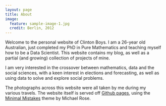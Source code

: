 ```yaml
---
layout: page
title: About
image:
  feature: sample-image-1.jpg
  credit: Berlin, 2012
---
```

Welcome to the personal website of Clinton Boys. I am a 26-year old Australian, just completed my PhD in Pure Mathematics and teaching myself how to be a Data Scientist. This website contains my blog, as well as a partial (and growing) collection of projects of mine.

I am very interested in the crossover between mathematics, data and the social sciences, with a keen interest in elections and forecasting, as well as using data to solve and explore social problems.

The photographs across this website were all taken by me during my various travels. The website itself is served off [Github pages](https://pages.github.com/), using the [Minimal Mistakes](https://github.com/mmistakes/minimal-mistakes) theme by Michael Rose. 